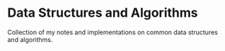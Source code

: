 # Data Structures and Algorithms
Collection of my notes and implementations on common data structures and algorithms.
